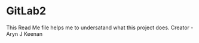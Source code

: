 # GitLab2
This Read Me file helps me to undersatand what this project does.
Creator - Aryn J Keenan
